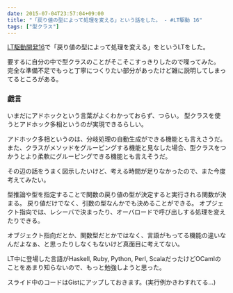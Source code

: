 ```yaml
---
date: 2015-07-04T23:57:04+09:00
title: "「戻り値の型によって処理を変える」という話をした。 - #LT駆動 16"
tags: ["型クラス"]
---
```


[LT駆動開発16](https://github.com/LTDD/Sessions/wiki/LT%E9%A7%86%E5%8B%95%E9%96%8B%E7%99%BA16)で「戻り値の型によって処理を変える」をというLTをした。

要するに自分の中で型クラスのことがそこそこすっきりしたので喋ってみた。
完全な準備不足でもっと丁寧につくりたい部分があったけど雑に説明してしまってるところがある。

<script async class="speakerdeck-embed" data-id="9cc235d693da405191f4a5376ad45941" data-ratio="1.33333333333333" src="//speakerdeck.com/assets/embed.js"></script>

### 戯言

いまだにアドホックという言葉がよくわかっておらず、つらい。
型クラスを使うとアドホック多相というのが実現できるらしい。

アドホック多相というのは、分岐処理の自動生成ができる機能とも言えさうだ。
また、クラスがメソッドをグルーピングする機能と見なした場合、型クラスをつかうとより柔軟にグルーピングできる機能とも言えそうだ。

その辺の話をうまく図示したいけど、考える時間が足りなかったので、また今度考えてみたい。

型推論や型を指定することで関数の戻り値の型が決定すると実行される関数が決まる。
戻り値だけでなく、引数の型なんかでも決めることができる。
オプジェクト指向では、レシーバで決まったり、オーバロードで呼び出しする処理を変えたりできる。

オブジェクト指向だとか、関数型だとかではなく、言語がもってる機能の違いなんだよなぁ、と思ったりしなくもないけど真面目に考えてない。

LT中に登場した言語がHaskell, Ruby, Python, Perl, ScalaだったけどOCamlのことをあまり知らないので、もっと勉強しようと思った。

スライド中のコードはGistにアップしておきます。(実行例かきわすれてる…)

<script src="https://gist.github.com/eiel/3674c713e34eaac67cf8.js"></script>
